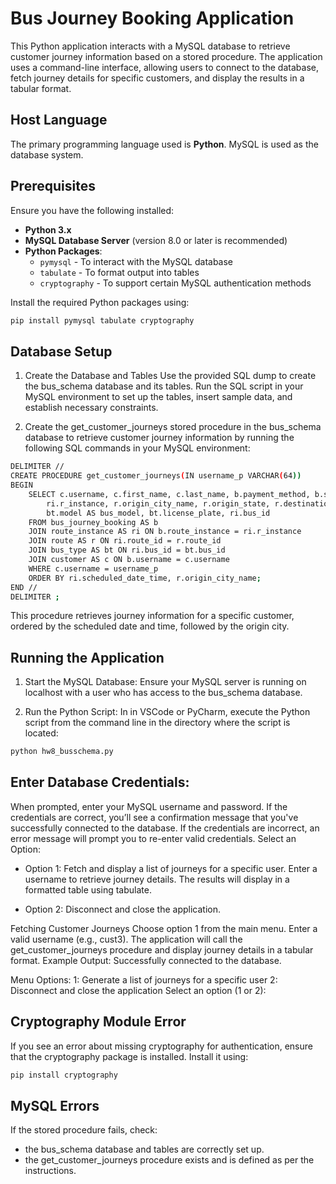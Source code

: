 # Bus Journey Booking Application

This Python application interacts with a MySQL database to retrieve customer journey information based on a stored procedure. The application uses a command-line interface, allowing users to connect to the database, fetch journey details for specific customers, and display the results in a tabular format.

## Host Language

The primary programming language used is **Python**. MySQL is used as the database system.

## Prerequisites

Ensure you have the following installed:
- **Python 3.x**
- **MySQL Database Server** (version 8.0 or later is recommended)
- **Python Packages**:
  - `pymysql` - To interact with the MySQL database
  - `tabulate` - To format output into tables
  - `cryptography` - To support certain MySQL authentication methods

Install the required Python packages using:
```bash
pip install pymysql tabulate cryptography
```


## Database Setup

1. Create the Database and Tables
Use the provided SQL dump to create the bus_schema database and its tables. Run the SQL script in your MySQL environment to set up the tables, insert sample data, and establish necessary constraints.

2. Create the get_customer_journeys stored procedure in the bus_schema database to retrieve customer journey information by running the following SQL commands in your MySQL environment:

```bash
DELIMITER //
CREATE PROCEDURE get_customer_journeys(IN username_p VARCHAR(64))
BEGIN
    SELECT c.username, c.first_name, c.last_name, b.payment_method, b.seats_booked, ri.fare_price, ri.scheduled_date_time, 
        ri.r_instance, r.origin_city_name, r.origin_state, r.destination_city_name, r.destination_state, bt.type AS bus_type, 
        bt.model AS bus_model, bt.license_plate, ri.bus_id
    FROM bus_journey_booking AS b
    JOIN route_instance AS ri ON b.route_instance = ri.r_instance
    JOIN route AS r ON ri.route_id = r.route_id
    JOIN bus_type AS bt ON ri.bus_id = bt.bus_id
    JOIN customer AS c ON b.username = c.username
    WHERE c.username = username_p
    ORDER BY ri.scheduled_date_time, r.origin_city_name;
END //
DELIMITER ;
```
This procedure retrieves journey information for a specific customer, ordered by the scheduled date and time, followed by the origin city.

## Running the Application
1. Start the MySQL Database: Ensure your MySQL server is running on localhost with a user who has access to the bus_schema database.

2. Run the Python Script: In in VSCode or PyCharm, execute the Python script from the command line in the directory where the script is located:

```bash
python hw8_busschema.py
```

## Enter Database Credentials:

When prompted, enter your MySQL username and password.
If the credentials are correct, you’ll see a confirmation message that you've successfully connected to the database.
If the credentials are incorrect, an error message will prompt you to re-enter valid credentials.
Select an Option:

- Option 1: Fetch and display a list of journeys for a specific user.
Enter a username to retrieve journey details.
The results will display in a formatted table using tabulate.

- Option 2: Disconnect and close the application.

Fetching Customer Journeys
Choose option 1 from the main menu.
Enter a valid username (e.g., cust3).
The application will call the get_customer_journeys procedure and display journey details in a tabular format.
Example Output:
Successfully connected to the database.

Menu Options:
1: Generate a list of journeys for a specific user
2: Disconnect and close the application
Select an option (1 or 2): 

## Cryptography Module Error
If you see an error about missing cryptography for authentication, ensure that the cryptography package is installed. Install it using:
```bash
pip install cryptography
```

## MySQL Errors
If the stored procedure fails, check:

- the bus_schema database and tables are correctly set up.
- the get_customer_journeys procedure exists and is defined as per the instructions.
